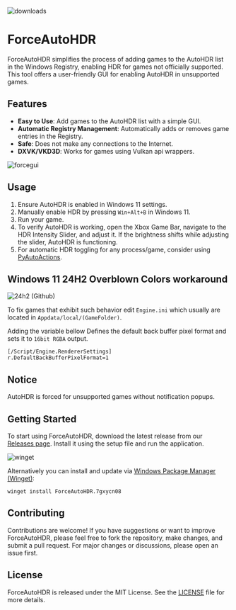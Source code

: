 ![downloads](https://img.shields.io/github/downloads/7gxycn08/ForceAutoHDR/total?label=Github+Downloads)

# ForceAutoHDR

ForceAutoHDR simplifies the process of adding games to the AutoHDR list in the Windows Registry, enabling HDR for games not officially supported. This tool offers a user-friendly GUI for enabling AutoHDR in unsupported games.

## Features

- **Easy to Use**: Add games to the AutoHDR list with a simple GUI.
- **Automatic Registry Management**: Automatically adds or removes game entries in the Registry.
- **Safe**: Does not make any connections to the Internet.
- **DXVK/VKD3D**: Works for games using Vulkan api wrappers.

![forcegui](https://github.com/7gxycn08/ForceAutoHDR/assets/121936658/8f62b984-d146-4b3e-a8ea-8ce99d834f91)

## Usage

1. Ensure AutoHDR is enabled in Windows 11 settings.
2. Manually enable HDR by pressing `Win+Alt+B` in Windows 11.
3. Run your game.
4. To verify AutoHDR is working, open the Xbox Game Bar, navigate to the HDR Intensity Slider, and adjust it. If the brightness shifts while adjusting the slider, AutoHDR is functioning.
5. For automatic HDR toggling for any process/game, consider using [PyAutoActions](https://github.com/7gxycn08/PyAutoActions/).

## Windows 11 24H2 Overblown Colors workaround

![24h2 (Github)](https://github.com/user-attachments/assets/bc7124fd-d27c-49a9-a988-e567629e83ee)

To fix games that exhibit such behavior edit `Engine.ini` which usually are located in `Appdata/local/(GameFolder)`.


Adding the variable bellow Defines the default back buffer pixel format and sets it to `16bit RGBA` output.


```
[/Script/Engine.RendererSettings]
r.DefaultBackBufferPixelFormat=1
```

## Notice

AutoHDR is forced for unsupported games without notification popups.

## Getting Started

To start using ForceAutoHDR, download the latest release from our [Releases page](https://github.com/7gxycn08/ForceAutoHDR/releases). Install it using the setup file and run the application.

![winget](https://github.com/7gxycn08/ForceAutoHDR/assets/121936658/4dd2df30-da47-4dcd-9219-396709fa6f3b)


Alternatively you can install and update via [Windows Package Manager (Winget)](https://docs.microsoft.com/en-us/windows/package-manager/winget/):


`winget install ForceAutoHDR.7gxycn08`

## Contributing

Contributions are welcome! If you have suggestions or want to improve ForceAutoHDR, please feel free to fork the repository, make changes, and submit a pull request. For major changes or discussions, please open an issue first.

## License

ForceAutoHDR is released under the MIT License. See the [LICENSE](https://github.com/7gxycn08/ForceAutoHDR/blob/main/LICENSE) file for more details.
